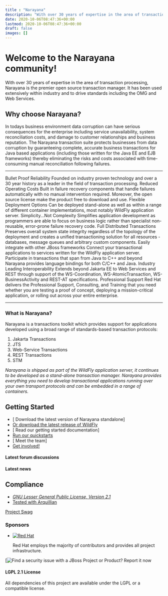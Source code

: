 ```yaml
---
title : "Narayana"
description: "With over 30 years of expertise in the area of transaction processing, Narayana is the premier open source transaction manager. It has been used extensively within industry and to drive standards including the OMG and Web Services."
date: 2020-10-06T08:47:36+00:00
lastmod: 2020-10-06T08:47:36+00:00
draft: false
images: []
---
```

Welcome to the Narayana community!
==================================

With over 30 years of expertise in the area of transaction processing,
Narayana is the premier open source transaction manager. It has been
used extensively within industry and to drive standards including the
OMG and Web Services.

Why choose Narayana?
--------------------

In todays business environment data corruption can have serious
consequences for the enterprise including service unavailability, system
reconciliation costs, and damage to customer relationships and business
reputation. The Narayana transaction suite protects businesses from data
corruption by guaranteeing complete, accurate business transactions for
Java based applications (including those written for the Java EE and EJB
frameworks) thereby eliminating the risks and costs associated with
time-consuming manual reconciliation following failures.

  ------------------------------------------------------------------- -----------------------------------------------------------------------------------------------------------------------------------------------------------------------------------------------------------------------
  Bullet Proof Reliability                                            Founded on industry proven technology and over a 30 year history as a leader in the field of transaction processing.
  Reduced Operating Costs                                             Built in failure recovery components that handle failures automatically with no manual intervention required. Moreover, the open source license make the product free to download and use.
  Flexible Deployment Options                                         Can be deployed stand-alone as well as within a range of different container implementations, most notably WildFly application server.
  Simplicity\...Not Complexity                                        Simplifies application development as programmers are able to focus on business logic rather than specialist non-reusable, error-prone failure recovery code.
  Full Distributed Transactions                                       Preserves overall system state integrity regardless of the topology of the deployment and creates a unified transactioning solution for all resources - databases, message queues and arbitrary custom components.
  Easily integrate with other JBoss frameworks                        Connect your transactional applications to services written for the WildFly application server.
  Participate in transactions that span from Java to C++ and beyond   Narayana provides language bindings for both C/C++ and Java.
  Industry Leading Interoperability                                   Extends beyond Jakarta EE to Web Services and REST through support of the WS-Coordination, WS-AtomicTransaction, WS-BusinessActivity and REST-AT specifications.
  Professional Support                                                Red Hat delivers the Professional Support, Consulting, and Training that you need whether you are testing a proof of concept, deploying a mission-critical application, or rolling out across your entire enterprise.
  ------------------------------------------------------------------- -----------------------------------------------------------------------------------------------------------------------------------------------------------------------------------------------------------------------


### What is Narayana?

Narayana is a transactions toolkit which provides support for
applications developed using a broad range of standards-based
transaction protocols:

1.  Jakarta Transactions
2.  JTS
3.  Web-Service Transactions
4.  REST Transactions
5.  STM

*Narayana is shipped as part of the WildFly application server, it
continues to be developed as a stand-alone transaction manager. Narayana
provides everything you need to develop transactional applications
running over your own transport protocols and can be embedded in a range
of containers.*

Getting Started
---------------

-   [ Download the latest version of Narayana
    standalone]
-   [ Or download the latest release of
    WildFly](https://www.wildfly.org/downloads/)
-   [ Read our getting started
    documentation]
-   [ Run our quickstarts](https://github.com/jbosstm/quickstart)
-   [ Meet the team]
-   [ Get
    involved!](https://github.com/jbosstm/narayana/blob/master/CONTRIBUTING.md)

[](https://groups.google.com/forum/#!forum/narayana-users)

#### Latest forum discussions

[](https://jbossts.blogspot.com/)

#### Latest news

Compliance
----------

-   [*GNU Lesser General Public License, Version
    2.1*](https://www.gnu.org/licenses/lgpl-2.1.md)
-   [Tested with Arquillian](https://www.jboss.org/arquillian)



[Project Swag](https://www.cafepress.com/jbossorg/7793745)


### Sponsors

-   [![Red
    Hat](https://static.jboss.org/theme/images/common/redhat_logo.png)](https://www.redhat.com)

    Red Hat employs the majority of contributors and provides all
    project infrastructure.


<div>

[![Find a security issue with a JBoss Project or Product? Report it
now](https://static.jboss.org/common/images/securityissue.png)

</div>

#### LGPL 2.1 License

All dependencies of this project are available under the LGPL or a
compatible license.
